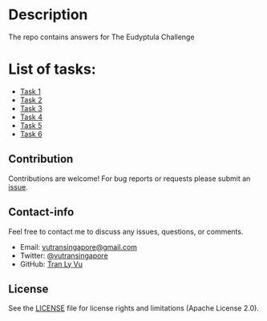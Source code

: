 # Description
The repo contains answers for The Eudyptula Challenge

# List of tasks:
*  [Task 1](https://github.com/tranlyvu/the-eudyptula-challenge/tree/master/task_01)
*  [Task 2](https://github.com/tranlyvu/the-eudyptula-challenge/tree/master/task_02)
*  [Task 3](https://github.com/tranlyvu/the-eudyptula-challenge/tree/master/task_03)
*  [Task 4](https://github.com/tranlyvu/the-eudyptula-challenge/tree/master/task_04)
*  [Task 5](https://github.com/tranlyvu/the-eudyptula-challenge/tree/master/task_05)
*  [Task 6](https://github.com/tranlyvu/the-eudyptula-challenge/tree/master/task_06)

Contribution
---
Contributions are welcome! For bug reports or requests please submit an [issue](https://github.com/tranlyvu/the-eudyptula-challenge/issues).

Contact-info
---
Feel free to contact me to discuss any issues, questions, or comments.
*  Email: vutransingapore@gmail.com
*  Twitter: [@vutransingapore](https://twitter.com/vutransingapore)
*  GitHub: [Tran Ly Vu](https://github.com/tranlyvu)

License
---
See the [LICENSE](https://github.com/tranlyvu/the-eudyptula-challenge/blob/master/LICENSE) file for license rights and limitations (Apache License 2.0).